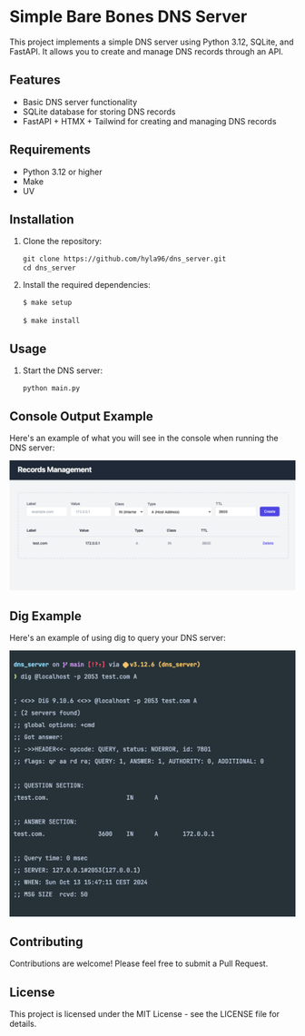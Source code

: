 # Simple Bare Bones DNS Server

This project implements a simple DNS server using Python 3.12, SQLite, and FastAPI. It allows you to create and manage DNS records through an API.

## Features

- Basic DNS server functionality
- SQLite database for storing DNS records
- FastAPI + HTMX + Tailwind for creating and managing DNS records

## Requirements

- Python 3.12 or higher
- Make
- UV

## Installation

1. Clone the repository:
   ```
   git clone https://github.com/hyla96/dns_server.git
   cd dns_server
   ```

2. Install the required dependencies:
   ```
   $ make setup
   
   $ make install
   ```

## Usage

1. Start the DNS server:
   ```
   python main.py
   ```

## Console Output Example

Here's an example of what you will see in the console when running the DNS server:

<img src="./docs/records_management.png" alt="Console Output Screenshot">

## Dig Example

Here's an example of using dig to query your DNS server:

<img src="./docs/dig_result.png" alt="Dig Screenshot">

## Contributing

Contributions are welcome! Please feel free to submit a Pull Request.

## License

This project is licensed under the MIT License - see the LICENSE file for details.